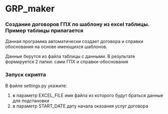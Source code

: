 # GRP_maker

### Создание договоров ГПХ по шаблону из excel таблицы. Пример таблицы прилагается

Данная программа автоматически создает договора и справки обоснования на основе имеющихся шаблонов. 

Данные берутся из файла таблицы с данными. В результате формируется 2 папки: сами ГПХ и справки-обоснования

### Запуск скрипта

В файле settings.py укажите:
1) в параметр EXCEL_FILE имя файла из которого будут браться данные для подстановки
2) в параметр START_DATE дату начала оказания услуг договора


